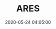 ---
layout: inner 
position: left
title: 'ARES'
date: 2020-05-24 04:05:00
categories: development
tags: spring-boot java Automotive International
featured_image: '/img/posts/ARES_web.png'
project_link: 'https://pankl-ares.herokuapp.com/'
button_icon: 'link'
button_text: 'ARES'
lead_text: "Contributed to toward the creation of ARES as a Tech Lead, to aide improvement in performance and management of high tier racing teams."
---